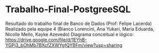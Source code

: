 # Trabalho-Final-PostgreeSQL
Resultado do trabalho final de Banco de Dados (Prof: Felipe Lacerda)
Realizado pela equipe 4
(Bianco Lorencini, Ana Yukari, Maria Eduarda, Nicolle Mello, Kayke Azevedo)
Diagrama conceitual e lógico:
https://drive.google.com/file/d/1EYhB-YGPj3_bOhMb7BXcfZXWYgfQYBFm/view?usp=sharing

